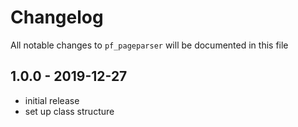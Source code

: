 # Changelog

All notable changes to `pf_pageparser` will be documented in this file

## 1.0.0 - 2019-12-27

- initial release
- set up class structure
